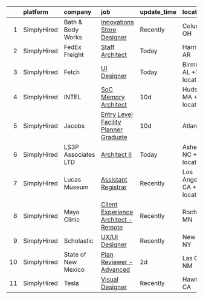 

|    | platform    | company             | job                                                                                                                                                | update_time   | location                    |
|---:|:------------|:--------------------|:---------------------------------------------------------------------------------------------------------------------------------------------------|:--------------|:----------------------------|
|  1 | SimplyHired | Bath & Body Works   | [Innovations Store Designer](https://www.simplyhired.com/job/xrpPyGBih_J73drRqWA3jX1g91-ScCJHzIE1uwrZocdP6jFhGJSQPA?q=visual+architect)            | Recently      | Columbus, OH                |
|  2 | SimplyHired | FedEx Freight       | [Staff Architect](https://www.simplyhired.com/job/v0hCGOPbsOvHPmUqCK9tjHA74Zc1pbnyR9PCpk5Gm2vEaMbIh3lwfQ?q=visual+architect)                       | Today         | Harrison, AR                |
|  3 | SimplyHired | Fetch               | [UI Designer](https://www.simplyhired.com/job/e8gbW2oyJeQrfqwiIxixVTJp5G4WLHR4iOumhdT-AfiNDb7vP5vMvQ?q=visual+architect)                           | Today         | Birmingham, AL +2 locations |
|  4 | SimplyHired | INTEL               | [SoC Memory Architect](https://www.simplyhired.com/job/-7XsCvGn-OB15E8qmFRy0YuV750XQco0m9hUVd89G9e9r8OH1ImIxQ?q=visual+architect)                  | 10d           | Hudson, MA +1 location      |
|  5 | SimplyHired | Jacobs              | [Entry Level Facility Planner Graduate](https://www.simplyhired.com/job/DKRIf0BOfkH9EqjswmqbiXTKRP-nwI4T9btz-7y6vLCZ9oPUbaHTEg?q=visual+architect) | 10d           | Atlanta, GA                 |
|  6 | SimplyHired | LS3P Associates LTD | [Architect II](https://www.simplyhired.com/job/3E9kOshmiy12iE2YrlFpTp1uIhX5JntWk_epYfXB6nx2RZCWCpZLfQ?q=visual+architect)                          | Today         | Asheville, NC +7 locations  |
|  7 | SimplyHired | Lucas Museum        | [Assistant Registrar](https://www.simplyhired.com/job/d8SJokcNObZA1RP-_qSFC_vltL_Za4-zZVKQVrbUPHyhSU7ddaZ2Uw?q=visual+architect)                   | Recently      | Los Angeles, CA +1 location |
|  8 | SimplyHired | Mayo Clinic         | [Client Experience Architect - Remote](https://www.simplyhired.com/job/pgxtlSVly3M_awQAPUZDsRf-SabZvIiGbW2wyvi3ocm0rF_RkrhIIw?q=visual+architect)  | Recently      | Rochester, MN               |
|  9 | SimplyHired | Scholastic          | [UX/UI Designer](https://www.simplyhired.com/job/SQcY7OQgR9qEnPz6z6B31R4KuxbVYocNX6Utngmqkd3jV8skTbVCgQ?q=visual+architect)                        | Recently      | New York, NY                |
| 10 | SimplyHired | State of New Mexico | [Plan Reviewer - Advanced](https://www.simplyhired.com/job/Rp2-IEvzW0m-sR8M-AGtimFGLYoIcUp9pJF2vPOukZIKfB-jKGX_ZA?q=visual+architect)              | 2d            | Las Cruces, NM              |
| 11 | SimplyHired | Tesla               | [Visual Designer](https://www.simplyhired.com/job/8xa7SsHkWQizRBz7HRMgc0sut82wRjL2HB4GxCDCe5d307YkKcUF3g?q=visual+architect)                       | Recently      | Hawthorne, CA               |